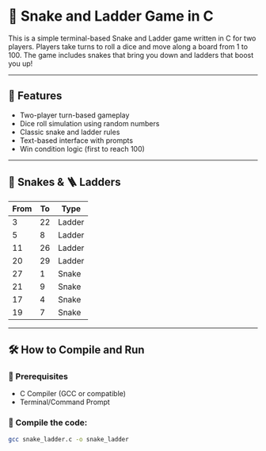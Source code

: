 # 🎲 Snake and Ladder Game in C

This is a simple terminal-based Snake and Ladder game written in C for two players. Players take turns to roll a dice and move along a board from 1 to 100. The game includes snakes that bring you down and ladders that boost you up!

---

## 🧩 Features

- Two-player turn-based gameplay
- Dice roll simulation using random numbers
- Classic snake and ladder rules
- Text-based interface with prompts
- Win condition logic (first to reach 100)

---

## 🐍 Snakes & 🪜 Ladders

| From | To  | Type   |
|------|-----|--------|
| 3    | 22  | Ladder |
| 5    | 8   | Ladder |
| 11   | 26  | Ladder |
| 20   | 29  | Ladder |
| 27   | 1   | Snake  |
| 21   | 9   | Snake  |
| 17   | 4   | Snake  |
| 19   | 7   | Snake  |

---

## 🛠️ How to Compile and Run

### 🧪 Prerequisites

- C Compiler (GCC or compatible)
- Terminal/Command Prompt

### 🔧 Compile the code:
```bash
gcc snake_ladder.c -o snake_ladder
